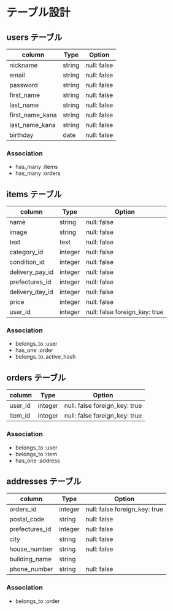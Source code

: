 # テーブル設計

## users テーブル
| column          | Type    | Option      |
|-----------------|---------|-------------|
| nickname        | string  | null: false |
| email           | string  | null: false |
| password        | string  | null: false |
| first_name      | string  | null: false |
| last_name       | string  | null: false |
| first_name_kana | string  | null: false |
| last_name_kana  | string  | null: false |
| birthday        | date    | null: false |

### Association
- has_many :items
- has_many :orders

## items テーブル

| column            | Type    | Option                        |
|-------------------|---------|-------------------------------|
| name              | string  | null: false                   |
| image             | string  | null: false                   |
| text              | text    | null: false                   |
| category_id       | integer | null: false                   |
| condition_id      | integer | null: false                   |
| delivery_pay_id   | integer | null: false                   |
| prefectures_id    | integer | null: false                   |
| delivery_day_id   | integer | null: false                   |
| price             | integer | null: false                   |
| user_id           | integer | null: false foreign_key: true |

### Association
- belongs_to :user
- has_one :order
- belongs_to_active_hash

## orders テーブル

| column       | Type    | Option                        |
|--------------|---------|-------------------------------|
| user_id      | integer | null: false foreign_key: true |
| item_id      | integer | null: false foreign_key: true |

### Association
- belongs_to :user
- belongs_to :item
- has_one :address

## addresses テーブル

| column         | Type    | Option                        |
|----------------|---------|-------------------------------|
| orders_id      | integer | null: false foreign_key: true |
| postal_code    | string  | null: false                   |
| prefectures_id | integer | null: false                   |
| city           | string  | null: false                   |
| house_number   | string  | null: false                   |
| building_name  | string  |                               |
| phone_number   | string  | null: false                   |

### Association
- belongs_to :order





